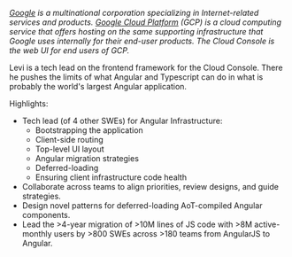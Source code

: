 _[Google][google-url] is a multinational corporation specializing in Internet-related services and products. [Google Cloud Platform][cloud-url] (GCP) is a cloud computing service that offers hosting on the same supporting infrastructure that Google uses internally for their end-user products. The Cloud Console is the web UI for end users of GCP._

Levi is a tech lead on the frontend framework for the Cloud Console. There he pushes the limits of what Angular and Typescript can do in what is probably the world's largest Angular application.

Highlights:

-   Tech lead (of 4 other SWEs) for Angular Infrastructure:
    -   Bootstrapping the application
    -   Client-side routing
    -   Top-level UI layout
    -   Angular migration strategies
    -   Deferred-loading
    -   Ensuring client infrastructure code health
-   Collaborate across teams to align priorities, review designs, and guide strategies.
-   Design novel patterns for deferred-loading AoT-compiled Angular components.
-   Lead the >4-year migration of >10M lines of JS code with >8M active-monthly users by >800 SWEs across >180 teams from AngularJS to Angular.

[google-url]: https://google.com/about
[cloud-url]: https://cloud.google.com
